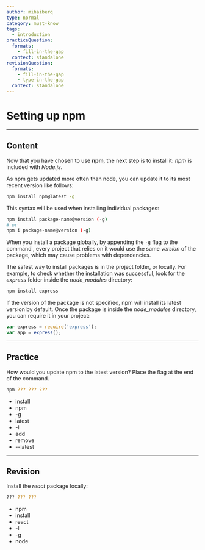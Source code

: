 ```yaml
---
author: mihaiberq
type: normal
category: must-know
tags:
  - introduction
practiceQuestion:
  formats:
    - fill-in-the-gap
  context: standalone
revisionQuestion:
  formats:
    - fill-in-the-gap
    - type-in-the-gap
  context: standalone
---
```


# Setting up npm


---

## Content

Now that you have chosen to use **npm**, the next step is to install it: *npm* is included with *Node.js*.

As npm gets updated more often than node, you can update it to its most recent version like follows:

```bash
npm install npm@latest -g
```

This syntax will be used when installing individual packages:

```bash
npm install package-name@version (-g)
# or
npm i package-name@version (-g)
```

When you install a package globally, by appending the `-g` flag to the command , every project that relies on it would use the same *version* of the package, which may cause problems with dependencies.

The safest way to install packages is in the project folder, or locally. For example, to check whether the installation was successful, look for the *express* folder inside the *node_modules* directory:

```bash
npm install express
```

If the version of the package is not specified, npm will install its latest version by default. Once the package is inside the *node_modules* directory, you can require it in your project:

```javascript
var express = require('express');
var app = express();
```


---

## Practice

How would you update npm to the latest version? Place the flag at the end of the command.

```bash
npm ??? ??? ???
```

- install
- npm
- -g
- latest
- -l
- add
- remove
- --latest


---

## Revision

Install the *react* package locally:

```bash
??? ??? ???
```

- npm
- install
- react
- -l
- -g
- node
